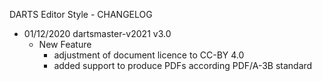 DARTS Editor Style - CHANGELOG

* 01/12/2020 dartsmaster-v2021 v3.0
    * New Feature
        * adjustment of document licence to CC-BY 4.0
        * added support to produce PDFs according PDF/A-3B standard
